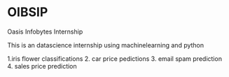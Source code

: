# OIBSIP
Oasis Infobytes Internship


This is an datascience internship using machinelearning and python 

1.iris flower classifications
2. car price pedictions
3. email spam prediction
4. sales price prediction
